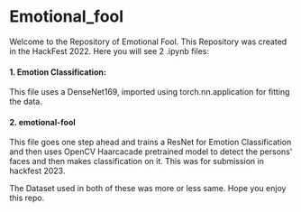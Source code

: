 # Emotional_fool

Welcome to the Repository of Emotional Fool. This Repository was created in the HackFest 2022. 
Here you will see 2 .ipynb files:
#### 1. Emotion Classification:
This file uses a DenseNet169, imported using torch.nn.application for fitting the data.
#### 2. emotional-fool 
This file goes one step ahead and trains a ResNet for Emotion Classification and then uses OpenCV Haarcacade pretrained model to detect the persons' faces and then makes classification on it. This was for submission in hackfest 2023. 

The Dataset used in both of these was more or less same. 
Hope you enjoy this repo.
